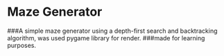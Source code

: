 <h1>Maze Generator</h1>
###A simple maze generator using a depth-first search and backtracking algorithm, was used pygame library for render. 
###made for learning purposes.
